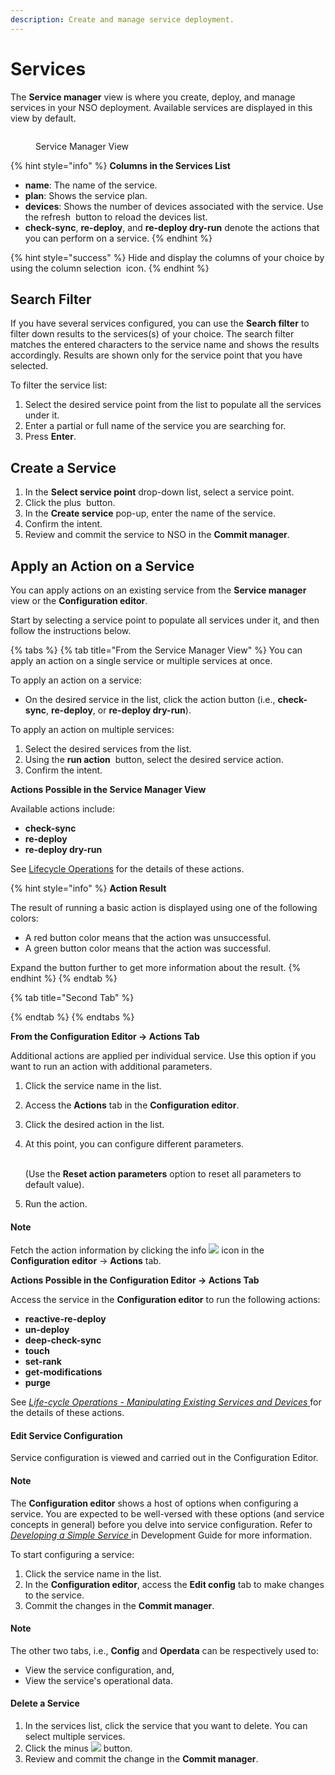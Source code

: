 ```yaml
---
description: Create and manage service deployment.
---
```


# Services

The **Service manager** view is where you create, deploy, and manage services in your NSO deployment. Available services are displayed in this view by default.

<figure><img src="https://pubhub.devnetcloud.com/media/nso-guides-6.3/docs/nso_user_guide/pics/service-view.png#developer.cisco.com" alt=""><figcaption><p>Service Manager View</p></figcaption></figure>

{% hint style="info" %}
**Columns in the Services List**

* **name**: The name of the service.
* **plan**: Shows the service plan.
* **devices**: Shows the number of devices associated with the service. Use the refresh  <img src="https://pubhub.devnetcloud.com/media/nso-guides-6.3/docs/nso_user_guide/pics/refresh.png#developer.cisco.com" alt="" data-size="line"> button to reload the devices list.
* **check-sync**, **re-deploy**, and **re-deploy dry-run** denote the actions that you can perform on a service.
{% endhint %}

{% hint style="success" %}
Hide and display the columns of your choice by using the column selection <img src="https://pubhub.devnetcloud.com/media/nso-guides-6.3/docs/nso_user_guide/pics/col-select.png#developer.cisco.com" alt="" data-size="line"> icon.
{% endhint %}

## Search Filter <a href="#d5e6128" id="d5e6128"></a>

If you have several services configured, you can use the **Search filter** to filter down results to the services(s) of your choice. The search filter matches the entered characters to the service name and shows the results accordingly. Results are shown only for the service point that you have selected.

To filter the service list:

1. Select the desired service point from the list to populate all the services under it.
2. Enter a partial or full name of the service you are searching for.
3. Press **Enter**.

## Create a Service <a href="#d5e6142" id="d5e6142"></a>

1. In the **Select service point** drop-down list, select a service point.
2. Click the plus <img src="https://pubhub.devnetcloud.com/media/nso-guides-6.3/docs/nso_user_guide/pics/add-action.png#developer.cisco.com" alt="" data-size="line"> button.
3. In the **Create service** pop-up, enter the name of the service.
4. Confirm the intent.
5. Review and commit the service to NSO in the **Commit manager**.

## Apply an Action on a Service <a href="#d5e6164" id="d5e6164"></a>

You can apply actions on an existing service from the **Service manager** view or the **Configuration editor**.&#x20;

Start by selecting a service point to populate all services under it, and then follow the instructions below.

{% tabs %}
{% tab title="From the Service Manager View" %}
You can apply an action on a single service or multiple services at once.

To apply an action on a service:

* On the desired service in the list, click the action button (i.e., **check-sync**, **re-deploy**, or **re-deploy dry-run**).

To apply an action on multiple services:

1. Select the desired services from the list.
2. Using the **run action** <img src="https://pubhub.devnetcloud.com/media/nso-guides-6.3/docs/nso_user_guide/pics/run-action.png#developer.cisco.com" alt="" data-size="line"> button, select the desired service action.
3. Confirm the intent.

**Actions Possible in the Service Manager View**

Available actions include:

* **check-sync**
* **re-deploy**
* **re-deploy dry-run**

See [Lifecycle Operations](../cli/lifecycle-operations.md) for the details of these actions.

{% hint style="info" %}
**Action Result**

The result of running a basic action is displayed using one of the following colors:

* A red button color means that the action was unsuccessful.
* A green button color means that the action was successful.

Expand the button further to get more information about the result.
{% endhint %}
{% endtab %}

{% tab title="Second Tab" %}

{% endtab %}
{% endtabs %}

**From the Configuration Editor -> Actions Tab**

Additional actions are applied per individual service. Use this option if you want to run an action with additional parameters.

1. Click the service name in the list.
2. Access the **Actions** tab in the **Configuration editor**.
3. Click the desired action in the list.
4.  At this point, you can configure different parameters.

    \
    &#x20;           (Use the **Reset action parameters** option to reset all parameters to default value).\
    &#x20;        &#x20;
5. Run the action.

#### Note

Fetch the action information by clicking the info ![](https://pubhub.devnetcloud.com/media/nso-guides-6.3/docs/nso\_user\_guide/pics/actions-info.png#developer.cisco.com) icon in the **Configuration editor** -> **Actions** tab.

**Actions Possible in the Configuration Editor -> Actions Tab**

Access the service in the **Configuration editor** to run the following actions:

* **reactive-re-deploy**
* **un-deploy**
* **deep-check-sync**
* **touch**
* **set-rank**
* **get-modifications**
* **purge**

See [_Life-cycle Operations - Manipulating Existing Services and Devices_ ](https://developer.cisco.com/docs/nso-guides-6.3/life-cycle-operations-manipulating-existing-services-and-devices)for the details of these actions.

#### Edit Service Configuration <a href="#d5e6291" id="d5e6291"></a>

Service configuration is viewed and carried out in the Configuration Editor.

#### Note

The **Configuration editor** shows a host of options when configuring a service. You are expected to be well-versed with these options (and service concepts in general) before you delve into service configuration. Refer to [_Developing a Simple Service_ ](https://developer.cisco.com/docs/nso-guides-6.3/developing-a-simple-service)in Development Guide for more information.

To start configuring a service:

1. Click the service name in the list.
2. In the **Configuration editor**, access the **Edit config** tab to make changes to the service.
3. Commit the changes in the **Commit manager**.

#### Note

The other two tabs, i.e., **Config** and **Operdata** can be respectively used to:

* View the service configuration, and,
* View the service's operational data.

#### Delete a Service <a href="#d5e6324" id="d5e6324"></a>

1. In the services list, click the service that you want to delete. You can select multiple services.
2. Click the minus ![](https://pubhub.devnetcloud.com/media/nso-guides-6.3/docs/nso\_user\_guide/pics/remove-action.png#developer.cisco.com) button.
3. Review and commit the change in the **Commit manager**.
